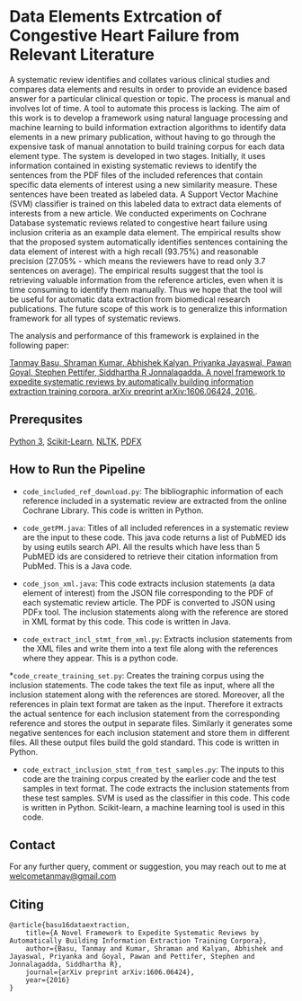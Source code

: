 # Data Elements Extrcation of Congestive Heart Failure from Relevant Literature
 
A systematic review identifies and collates various clinical studies and compares data
elements and results in order to provide an evidence based answer for a particular
clinical question or topic. The process is manual and involves lot of time. A tool to
automate this process is lacking. The aim of this work is to develop a framework using
natural language processing and machine learning to build information extraction
algorithms to identify data elements in a new primary publication, without having to go
through the expensive task of manual annotation to build training corpus for each data
element type. The system is developed in two stages. Initially, it uses information
contained in existing systematic reviews to identify the sentences from the PDF files of
the included references that contain specific data elements of interest using a new
similarity measure. These sentences have been treated as labeled data. A Support
Vector Machine (SVM) classifier is trained on this labeled data to extract data elements
of interests from a new article. We conducted experiments on Cochrane Database
systematic reviews related to congestive heart failure using inclusion criteria as an
example data element. The empirical results show that the proposed system
automatically identifies sentences containing the data element of interest with a high
recall (93.75\%) and reasonable precision (27.05\% - which means the reviewers have
to read only 3.7 sentences on average). The empirical results suggest that the tool is retrieving valuable information from the reference articles, even when it is time consuming to identify them manually. Thus we hope that the tool will be useful for automatic data extraction from biomedical research publications. The future scope of this work is to generalize this information framework for all types of systematic reviews. 


The analysis and performance of this framework is explained in the following paper:

[Tanmay Basu, Shraman Kumar, Abhishek Kalyan, Priyanka Jayaswal, Pawan Goyal, Stephen Pettifer, Siddhartha R Jonnalagadda. A novel framework to expedite systematic reviews by automatically building information extraction training corpora. arXiv preprint arXiv:1606.06424, 2016.](https://arxiv.org/abs/1606.06424).

## Prerequsites
[Python 3](https://www.python.org/downloads/), [Scikit-Learn](https://scikit-learn.org/0.16/install.html), [NLTK](https://www.nltk.org/install.html), [PDFX](https://pypi.org/project/pdfx/) 


## How to Run the Pipeline


* `code_included_ref_download.py`: The bibliographic information of each reference included in a systematic review are extracted from the online Cochrane Library. This code is written in Python.

* `code_getPM.java`: Titles of all included references in a systematic review are the input to these code. This java code returns a list of PubMED ids by using eutils search API. All the results which have less than 5 PubMED ids are considered to retrieve their citation information from PubMed. This is a Java code.

* `code_json_xml.java`: This code extracts inclusion statements (a data element of interest) from the JSON file corresponding to the PDF of each systematic review article. The PDF is converted to JSON using PDFx tool. The inclusion statements along with the reference are stored in XML format by this code. This code is written in Java.

* `code_extract_incl_stmt_from_xml.py`: Extracts inclusion statements from the XML files and write them into a text file along with the references where they appear. This is a python code. 

*`code_create_training_set.py`: Creates the training corpus using the inclusion statements. The code takes the text file as input, where all the inclusion statement along with the references are stored. Moreover, all the references in plain text format are taken as the input. Therefore it extracts the actual sentence for each inclusion statement from the corresponding reference and stores the output in separate files. Similarly it generates some negative sentences for each inclusion statement and store them in different files. All these output files build the gold standard. This code is written in Python.

* `code_extract_inclusion_stmt_from_test_samples.py`: The inputs to this code are the training corpus created by the earlier code and the test samples in text format. The code extracts the inclusion statements from these test samples. SVM is used as the classifier in this code. This code is written in Python. Scikit-learn, a machine learning tool is used in this code. 

## Contact

For any further query, comment or suggestion, you may reach out to me at welcometanmay@gmail.com

## Citing
```
@article{basu16dataextraction,
	title={A Novel Framework to Expedite Systematic Reviews by Automatically Building Information Extraction Training Corpora},
	author={Basu, Tanmay and Kumar, Shraman and Kalyan, Abhishek and Jayaswal, Priyanka and Goyal, Pawan and Pettifer, Stephen and Jonnalagadda, Siddhartha R},
	journal={arXiv preprint arXiv:1606.06424},
	year={2016}
}

```
